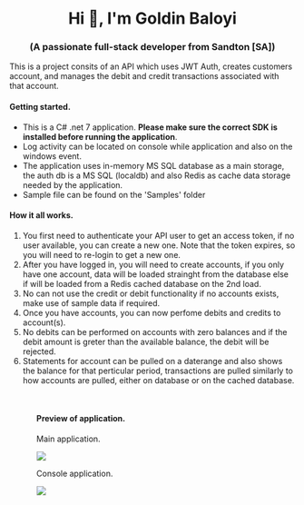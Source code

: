 ﻿<h1 align="center">Hi 👋, I'm Goldin Baloyi</h1>
<h3 align="center">(A passionate full-stack developer from Sandton [SA])</h3>
<p>This is a project consits of an API which uses JWT Auth, creates customers account, and manages the debit and credit transactions associated with that account.</P>
<h4>Getting started.</h4>
<ul>
<li>This is a C# .net 7 application. <b>Please make sure the correct SDK is installed before running the application</b>.</li>
 <li>Log activity can be located on console while application and also on the windows event.</li>
  <li>The application uses in-memory MS SQL database as a main storage, the auth db is a MS SQL (localdb) and also Redis as cache data storage needed by the application.</li>
  <li>Sample file can be found on the 'Samples' folder</>
</ul>
<h4>How it all works.</h4>
<ol>
<li>You first need to authenticate your API user to get an access token, if no user available, you can create a new one. Note that the token expires, so you will need to re-login to get a new one.</li>
<li>After you have logged in, you will need to create accounts, if you only have one account, data will be loaded strainght from the database else if will be loaded from a Redis cached database on the 2nd load.</li>
<li>No can not use the credit or debit functionality if no accounts exists, make use of sample data if required.</li>
<li>Once you have accounts, you can now perfome debits and credits to account(s).</li>
<li>No debits can be performed on accounts with zero balances and if the debit amount is greter than the available balance, the debit will be rejected.</li>
<li>Statements for account can be pulled on a daterange and also shows the balance for that perticular period, transactions are pulled similarly to how accounts are pulled, either on database or on the cached database.</li>
<ol>
<br/>
<h4>Preview of application.</h4>
<p>Main application.</p>

![](https://github.com/Goldin123/images/assets/17449653/c275f198-1c04-48c7-99b8-5a347f5cc364)

<p>Console application.</p>

![](https://github.com/Goldin123/images/assets/17449653/0e8857e6-b1ed-4080-9383-25e46ef78afe)

